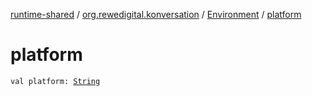 [runtime-shared](../../index.md) / [org.rewedigital.konversation](../index.md) / [Environment](index.md) / [platform](./platform.md)

# platform

`val platform: `[`String`](https://kotlinlang.org/api/latest/jvm/stdlib/kotlin/-string/index.html)